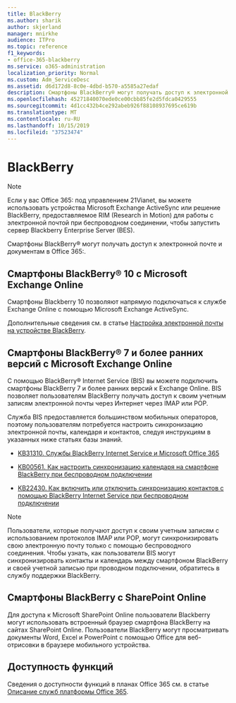 ```yaml
---
title: BlackBerry
ms.author: sharik
author: skjerland
manager: mnirkhe
audience: ITPro
ms.topic: reference
f1_keywords:
- office-365-blackberry
ms.service: o365-administration
localization_priority: Normal
ms.custom: Adm_ServiceDesc
ms.assetid: d6d172d8-8c0e-4dbd-b570-a5585a27edaf
description: Смартфоны BlackBerry® могут получать доступ к электронной почте и документам в Office 365:.
ms.openlocfilehash: 45271840070ede0ce00cbb85fe2d5fdca0429555
ms.sourcegitcommit: 4d1cc432b4ce292abeb926f88108937695ce619b
ms.translationtype: MT
ms.contentlocale: ru-RU
ms.lasthandoff: 10/15/2019
ms.locfileid: "37523474"
---
```

# <a name="blackberry"></a>BlackBerry

> [!NOTE]
> Если у вас Office 365: под управлением 21Vianet, вы можете использовать устройства Microsoft Exchange ActiveSync или решение BlackBerry, предоставляемое RIM (Research in Motion) для работы с электронной почтой при беспроводном соединении, чтобы запустить сервер Blackberry Enterprise Server (BES). 
  
Смартфоны BlackBerry® могут получать доступ к электронной почте и документам в Office 365:.
  
## <a name="blackberry-10-smartphones-with-microsoft-exchange-online"></a>Смартфоны BlackBerry® 10 с Microsoft Exchange Online

Смартфоны Blackberry 10 позволяют напрямую подключаться к службе Exchange Online с помощью Microsoft Exchange ActiveSync.
  
Дополнительные сведения см. в статье [Настройка электронной почты на устройстве BlackBerry](https://go.microsoft.com/fwlink/?linkid=863394).
  
## <a name="blackberry-7-and-earlier-smartphones-with-microsoft-exchange-online"></a>Смартфоны BlackBerry® 7 и более ранних версий с Microsoft Exchange Online

С помощью BlackBerry® Internet Service (BIS) вы можете подключить смартфоны BlackBerry 7 и более ранних версий к Exchange Online. BIS позволяет пользователям BlackBerry получать доступ к своим учетным записям электронной почты через Интернет через IMAP или POP.
  
Служба BIS предоставляется большинством мобильных операторов, поэтому пользователям потребуется настроить синхронизацию электронной почты, календаря и контактов, следуя инструкциям в указанных ниже статьях базы знаний.
  
- [KB31310. Службы BlackBerry Internet Service и Microsoft Office 365](http://go.microsoft.com/fwlink/?LinkID=826158&amp;clcid=0x409)
    
- [KB00561. Как настроить синхронизацию календаря на смартфоне BlackBerry при беспроводном подключении](http://go.microsoft.com/fwlink/?LinkID=826160&amp;clcid=0x409)
    
- [KB22430. Как включить или отключить синхронизацию контактов с помощью BlackBerry Internet Service при беспроводном подключении](http://go.microsoft.com/fwlink/?LinkID=826161&amp;clcid=0x409)
    
> [!NOTE]
> Пользователи, которые получают доступ к своим учетным записям с использованием протоколов IMAP или POP, могут синхронизировать свою электронную почту только с помощью беспроводного соединения. Чтобы узнать, как пользователи BIS могут синхронизировать контакты и календарь между смартфоном BlackBerry и своей учетной записью при проводном подключении, обратитесь в службу поддержки BlackBerry. 
  
## <a name="blackberry-smartphones-with-sharepoint-online"></a>Смартфоны BlackBerry с SharePoint Online

Для доступа к Microsoft SharePoint Online пользователи Blackberry могут использовать встроенный браузер смартфона BlackBerry на сайтах SharePoint Online. Пользователи BlackBerry могут просматривать документы Word, Excel и PowerPoint с помощью Office для веб-отрисовки в браузере мобильного устройства.
  
## <a name="feature-availability"></a>Доступность функций

Сведения о доступности функций в планах Office 365 см. в статье [Описание служб платформы Office 365](office-365-platform-service-description.md).
  